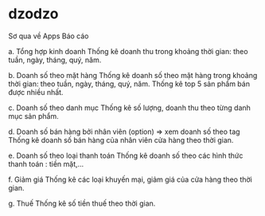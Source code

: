 # dzodzo

Sơ qua về Apps Báo cáo

a.	Tổng hợp kinh doanh
Thống kê doanh thu trong khoảng thời gian: theo tuần, ngày, tháng, quý, năm.

b.	Doanh số theo mặt hàng
Thống kê doanh số theo mặt hàng trong khoảng thời gian: theo tuần, ngày, tháng, quý, năm.
Thống kê top 5 sản phẩm bán được nhiều nhất.

c.	Doanh số theo danh mục
Thống kê số lượng, doanh thu theo từng danh mục sản phẩm.

d.	Doanh số bán hàng bởi nhân viên (option) => xem doanh số theo tag
Thống kê doanh số bán hàng của nhân viên cửa hàng theo thời gian.

e.	Doanh số theo loại thanh toán
Thống kê doanh số theo các hình thức thanh toán : tiền mặt,...

f.	Giảm giá
Thống kê các loại khuyến mại, giảm giá của cửa hàng theo thời gian.

g.	Thuế
Thống kê số tiền thuế theo thời gian.
